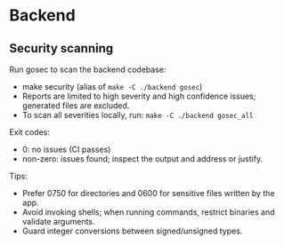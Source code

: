 # Backend

<!-- START doctoc -->
<!-- END doctoc -->

## Security scanning

Run gosec to scan the backend codebase:

- make security (alias of `make -C ./backend gosec`)
- Reports are limited to high severity and high confidence issues; generated files are excluded.
- To scan all severities locally, run: `make -C ./backend gosec_all`

Exit codes:

- 0: no issues (CI passes)
- non-zero: issues found; inspect the output and address or justify.

Tips:

- Prefer 0750 for directories and 0600 for sensitive files written by the app.
- Avoid invoking shells; when running commands, restrict binaries and validate arguments.
- Guard integer conversions between signed/unsigned types.
